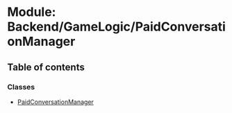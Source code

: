 # Module: Backend/GameLogic/PaidConversationManager

## Table of contents

### Classes

- [PaidConversationManager](../classes/Backend_GameLogic_PaidConversationManager.PaidConversationManager.md)
